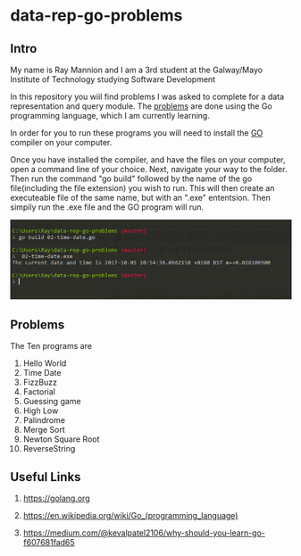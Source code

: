 # data-rep-go-problems

## Intro
My name is Ray Mannion and I am a 3rd student at the Galway/Mayo Institute of Technology studying Software Development

In this repository you wiil find problems I was asked to complete for a data representation and query module.
The [problems](https://data-representation.github.io/problems/go-fundamentals.html) are done using the Go programming language, which I am currently learning.

In order for you to run these programs you will need to install the [GO](https://www.google.ie/?gws_rd=cr&dcr=0&ei=SQvUWejfHOaXgAaL3JeoBA)
compiler on your computer.

Once you have installed the compiler, and have the files on your computer, open a command line of your choice. Next, navigate your way to the folder. Then run the command "go build" followed by the name of the go file(including the file extension) you wish to run. This will then create an executeable file of the same name, but with an ".exe" ententsion. Then simpily run the .exe file and the GO program will run. 

![alt tag](https://github.com/rayman51/data-rep-go-problems/blob/master/images/goCap.PNG)

## Problems
The Ten programs are
1. Hello World
2. Time Date
3. FizzBuzz
4. Factorial
5. Guessing game
6. High Low
7. Palindrome
8. Merge Sort 
9. Newton Square Root
10. ReverseString

## Useful Links

1. https://golang.org

2. https://en.wikipedia.org/wiki/Go_(programming_language)

3. https://medium.com/@kevalpatel2106/why-should-you-learn-go-f607681fad65






